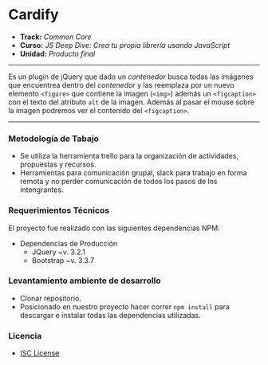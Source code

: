 # Cardify

* **Track:** _Common Core_
* **Curso:** _JS Deep Dive: Crea tu propia librería usando JavaScript_
* **Unidad:** _Producto final_

***

Es un plugin de jQuery que dado un _contenedor_ busca todas las
imágenes que encuentrea dentro del _contenedor_ y las reemplaza por un nuevo
elemento `<figure>` que contiene la imagen (`<img>`) además  un `<figcaption>`
con el texto del atributo `alt` de la imagen.
Además al pasar el mouse sobre la imagen podremos ver el contenido del `<figcaption>`.

***
### Metodología de Tabajo

+ Se utiliza la herramienta trello para la organización de actividades, propuestas y recursos.
+ Herramientas para comunicación grupal, slack para trabajo en forma remota y no perder comunicación de todos los pasos de los intengrantes.


### Requerimientos Técnicos

El proyecto fue realizado con las siguientes dependencias NPM:

+ Dependencias de Producción
  - JQuery ~v. 3.2.1
  - Bootstrap ~v. 3.3.7


### Levantamiento ambiente de desarrollo

+ Clonar repositorio.
+ Posicionado en nuestro proyecto hacer correr `npm install` para descargar e instalar todas las dependencias utilizadas.

### Licencia
+ [ISC License](https://opensource.org/licenses/ISC)

